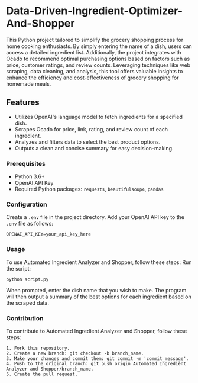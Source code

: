 # Data-Driven-Ingredient-Optimizer-And-Shopper
This Python project tailored to simplify the grocery shopping process for home cooking enthusiasts. By simply entering the name of a dish, users can access a detailed ingredient list. Additionally, the project integrates with Ocado to recommend optimal purchasing options based on factors such as price, customer ratings, and review counts. Leveraging techniques like web scraping, data cleaning, and analysis, this tool offers valuable insights to enhance the efficiency and cost-effectiveness of grocery shopping for homemade meals.

## Features
- Utilizes OpenAI's language model to fetch ingredients for a specified dish.
- Scrapes Ocado for price, link, rating, and review count of each ingredient.
- Analyzes and filters data to select the best product options.
- Outputs a clean and concise summary for easy decision-making.

### Prerequisites
- Python 3.6+
- OpenAI API Key
- Required Python packages: `requests`, `beautifulsoup4`, `pandas`

### Configuration
Create a `.env` file in the project directory. Add your OpenAI API key to the `.env` file as follows:

```
OPENAI_API_KEY=your_api_key_here
```

### Usage
To use Automated Ingredient Analyzer and Shopper, follow these steps: Run the script:
```
python script.py
```
When prompted, enter the dish name that you wish to make. The program will then output a summary of the best options for each ingredient based on the scraped data.


### Contribution
To contribute to Automated Ingredient Analyzer and Shopper, follow these steps:
```
1. Fork this repository.
2. Create a new branch: git checkout -b branch_name.
3. Make your changes and commit them: git commit -m 'commit_message'.
4. Push to the original branch: git push origin Automated Ingredient Analyzer and Shopper/branch_name.
5. Create the pull request.
```
